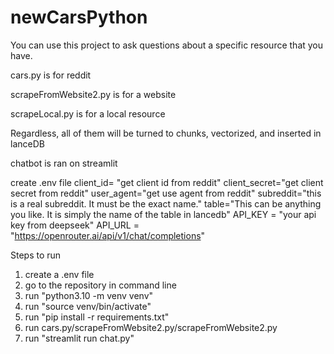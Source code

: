 # newCarsPython

You can use this project to ask questions about a specific resource that you have. 

cars.py is for reddit

scrapeFromWebsite2.py is for a website

scrapeLocal.py is for a local resource 

Regardless, all of them will be turned to chunks, vectorized, and inserted in lanceDB

chatbot is ran on streamlit


create .env file
client_id= "get client id from reddit"
client_secret="get client secret from reddit"
user_agent="get use agent from reddit"
subreddit="this is a real subreddit. It must be the exact name."
table="This can be anything you like. It is simply the name of the table in lancedb"
API_KEY = "your api key from deepseek"
API_URL = "https://openrouter.ai/api/v1/chat/completions"

Steps to run
1. create a .env file
2. go to the repository in command line
3. run "python3.10 -m venv venv"
4. run "source venv/bin/activate"
5. run "pip install -r requirements.txt"
6. run cars.py/scrapeFromWebsite2.py/scrapeFromWebsite2.py
7. run "streamlit run chat.py"




